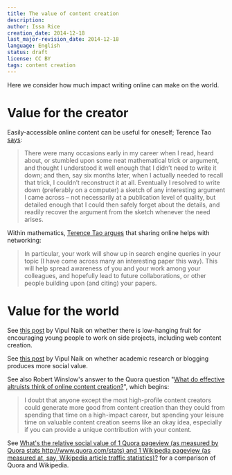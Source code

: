 ```yaml
---
title: The value of content creation
description: 
author: Issa Rice
creation_date: 2014-12-18
last_major-revision_date: 2014-12-18
language: English
status: draft
license: CC BY
tags: content creation
---
```


Here we consider how much impact writing online can make on the world.

# Value for the creator

Easily-accessible online content can be useful for oneself; Terence Tao [says](http://terrytao.wordpress.com/career-advice/write-down-what-youve-done/):

> There were many occasions early in my career when I read, heard
> about, or stumbled upon some neat mathematical trick or argument,
> and thought I understood it well enough that I didn’t need to
> write it down; and then, say six months later, when I actually
> needed to recall that trick, I couldn’t reconstruct it at all.
> Eventually I resolved to write down (preferably on a computer) a
> sketch of any interesting argument I came across – not necessarily
> at a publication level of quality, but detailed enough that I
> could then safely forget about the details, and readily recover
> the argument from the sketch whenever the need arises.

Within mathematics, [Terence Tao argues](http://terrytao.wordpress.com/career-advice/make-your-work-available/) that sharing online helps with networking:

> In particular, your work will show up in search engine queries in
> your topic (I have come across many an interesting paper this
> way). This will help spread awareness of you and your work among
> your colleagues, and hopefully lead to future collaborations, or
> other people building upon (and citing) your papers.

# Value for the world

See [this post](https://www.facebook.com/vipulnaik.r/posts/10202840266223633) by Vipul Naik on whether there is low-hanging fruit for encouraging young people to work on side projects, including web content creation.

See [this post](https://www.facebook.com/vipulnaik.r/posts/10202884940740468) by Vipul Naik on whether academic research or blogging produces more social value.

See also Robert Winslow's answer to the Quora question "[What do effective altruists think of online content creation?](https://www.quora.com/What-do-effective-altruists-think-of-online-content-creation)", which begins:

> I doubt that anyone except the most high-profile content creators
> could generate more good from content creation than they could from
> spending that time on a high-impact career, but spending your leisure
> time on valuable content creation seems like an okay idea, especially
> if you can provide a unique contribution with your content.

See [What's the relative social value of 1 Quora pageview (as measured by Quora stats http://www.quora.com/stats) and 1 Wikipedia pageview (as measured at, say, Wikipedia article traffic statistics)?](https://www.quora.com/Whats-the-relative-social-value-of-1-Quora-pageview-as-measured-by-Quora-stats-http-www-quora-com-stats-and-1-Wikipedia-pageview-as-measured-at-say-Wikipedia-article-traffic-statistics) for a comparison of Quora and Wikipedia.

